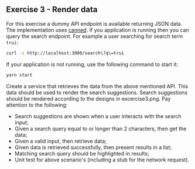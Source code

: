 ## Exercise 3 - Render data
For this exercise a dummy API endpoint is available returning JSON data. The implementation uses [canned](https://github.com/sideshowcoder/canned). If you application is running then you can query the search endpoint. For example a user searching for search term `trui`:

```sh
curl -s http://localhost:3000/search\?q\=trui
```

If your application is not running, use the following command to start it:

```sh
yarn start
```

Create a service that retrieves the data from the above mentioned API. This data should be used to render the search suggestions. Search suggestions should be rendered according to the designs in excercise3.png. Pay attention to the following:

- Search suggestions are shown when a user interacts with the search input;
- Given a search query equal to or longer than 2 characters, then get the data;
- Given a valid input, then retrieve data;
- Given data is retrieved successfully, then present results in a list;
- Matching search query should be highlighted in results;
- Unit test for above scenario's (including a stub for the network request).
